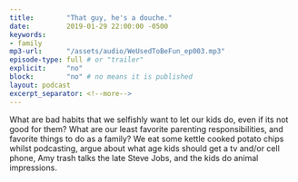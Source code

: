 ```yaml
---
title:        "That guy, he's a douche."
date:         2019-01-29 22:00:00 -0500
keywords:
- family
mp3-url:      "/assets/audio/WeUsedToBeFun_ep003.mp3"
episode-type: full # or "trailer"
explicit:     "no"
block:        "no" # no means it is published
layout: podcast
excerpt_separator: <!--more-->
---
```

What are bad habits that we selfishly want to let our kids do, even if its not good for them? What are our least favorite parenting responsibilities, and favorite things to do as a family? We eat some kettle cooked potato chips whilst podcasting, argue about what age kids should get a tv and/or cell phone, Amy trash talks the late Steve Jobs, and the kids do animal impressions.
<!--more-->
